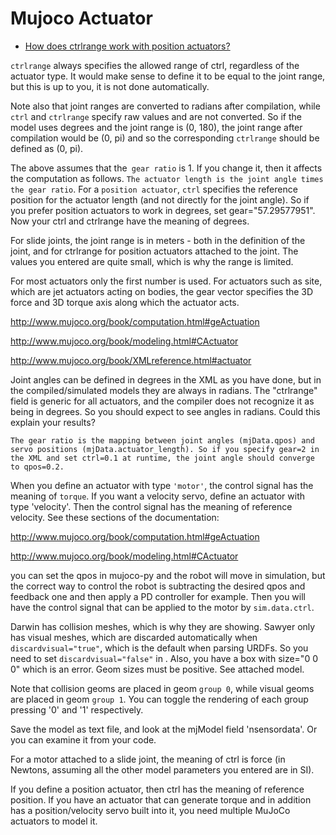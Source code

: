 # Mujoco Actuator

- [How does ctrlrange work with position actuators?](http://www.mujoco.org/forum/index.php?threads/how-does-ctrlrange-work-with-position-actuators.3740/)

`ctrlrange` always specifies the allowed range of ctrl, regardless of the actuator type. It would make sense to define it to be equal to the joint range, but this is up to you, it is not done automatically.

Note also that joint ranges are converted to radians after compilation, while `ctrl` and `ctrlrange` specify raw values and are not converted. So if the model uses degrees and the joint range is (0, 180), the joint range after compilation would be (0, pi) and so the corresponding `ctrlrange` should be defined as (0, pi).

The above assumes that the` gear ratio` is 1. If you change it, then it affects the computation as follows. `The actuator length is the joint angle times the gear ratio`. For a `position actuator`, `ctrl` specifies the reference position for the actuator length (and not directly for the joint angle). So if you prefer position actuators to work in degrees, set gear="57.29577951". Now your ctrl and ctrlrange have the meaning of degrees.
 

For slide joints, the joint range is in meters - both in the definition of the joint, and for ctrlrange for position actuators attached to the joint. The values you entered are quite small, which is why the range is limited.

For most actuators only the first number is used. For actuators such as site, which are jet actuators acting on bodies, the gear vector specifies the 3D force and 3D torque axis along which the actuator acts.
 
http://www.mujoco.org/book/computation.html#geActuation

http://www.mujoco.org/book/modeling.html#CActuator

http://www.mujoco.org/book/XMLreference.html#actuator

Joint angles can be defined in degrees in the XML as you have done, but in the compiled/simulated models they are always in radians. The "ctrlrange" field is generic for all actuators, and the compiler does not recognize it as being in degrees. So you should expect to see angles in radians. Could this explain your results?

`The gear ratio is the mapping between joint angles (mjData.qpos) and servo positions (mjData.actuator_length). So if you specify gear=2 in the XML and set ctrl=0.1 at runtime, the joint angle should converge to qpos=0.2.`
 
When you define an actuator with type `'motor'`, the control signal has the meaning of `torque`. If you want a velocity servo, define an actuator with type 'velocity'. Then the control signal has the meaning of reference velocity. See these sections of the documentation:

http://www.mujoco.org/book/computation.html#geActuation

http://www.mujoco.org/book/modeling.html#CActuator

you can set the qpos in mujoco-py and the robot will move in simulation, but the correct way to control the robot is subtracting the desired qpos and feedback one and then apply a PD controller for example. Then you will have the control signal that can be applied to the motor by `sim.data.ctrl`.

Darwin has collision meshes, which is why they are showing. Sawyer only has visual meshes, which are discarded automatically when `discardvisual="true"`, which is the default when parsing URDFs. So you need to set `discardvisual="false"` in <compiler>. Also, you have a box with size="0 0 0" which is an error. Geom sizes must be positive. See attached model.

Note that collision geoms are placed in geom `group 0`, while visual geoms are placed in geom `group 1`. You can toggle the rendering of each group pressing '0' and '1' respectively.

Save the model as text file, and look at the mjModel field 'nsensordata'. Or you can examine it from your code.

For a motor attached to a slide joint, the meaning of ctrl is force (in Newtons, assuming all the other model parameters you entered are in SI).

If you define a position actuator, then ctrl has the meaning of reference position. If you have an actuator that can generate torque and in addition has a position/velocity servo built into it, you need multiple MuJoCo actuators to model it.